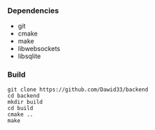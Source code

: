 ### Dependencies
* git
* cmake
* make
* libwebsockets
* libsqlite

### Build
```
git clone https://github.com/Dawid33/backend
cd backend
mkdir build
cd build
cmake ..
make
```